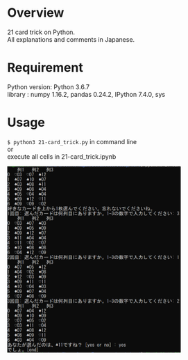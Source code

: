 # Overview
21 card trick on Python.  
All explanations and comments in Japanese.

# Requirement
Python version: Python 3.6.7  
library : numpy 1.16.2, pandas 0.24.2, IPython 7.4.0, sys 

# Usage
`$ python3 21-card_trick.py`
in command line  
or  
execute all cells in 21-card_trick.ipynb

<img src=results.png width=400>
